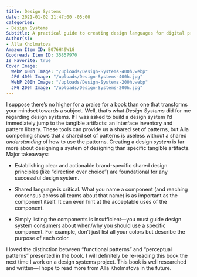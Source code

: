 ```yaml
---
title: Design Systems
date: 2021-01-02 21:47:00 -05:00
categories:
- Design Systems
Subtitle: A practical guide to creating design languages for digital products.
Author(s):
- Alla Kholmatova
Amazon Item ID: B076H49W1G
Goodreads Item ID: 35857970
Is Favorite: true
Cover Image:
  WebP 400h Image: "/uploads/Design-Systems-400h.webp"
  JPG 400h Image: "/uploads/Design-Systems-400h.jpg"
  WebP 200h Image: "/uploads/Design-Systems-200h.webp"
  JPG 200h Image: "/uploads/Design-Systems-200h.jpg"
---
```


I suppose there’s no higher for a praise for a book than one that transforms your mindset towards a subject. Well, that’s what *Design Systems* did for me regarding design systems. If I was asked to build a design system I’d immediately jump to the tangible artifacts: an interface inventory and pattern library. These tools can provide us a shared set of patterns, but Alla compelling shows that a shared set of patterns is useless without a shared *understanding* of how to use the patterns. Creating a design *system* is far more about designing a system of designing than specific tangible artifacts. Major takeaways:

* Establishing clear and actionable brand-specific shared design principles (like “direction over choice”) are foundational for any successful design system.

* Shared language is critical. What you name a component (and reaching consensus across all teams about that name) is as important as the component itself. It can even hint at the acceptable uses of the component.

* Simply listing the components is insufficient—you must guide design system consumers about when/why you should use a specific component. For example, don’t just list all your colors but describe the purpose of each color.

I loved the distinction between “functional patterns” and “perceptual patterns” presented in the book. I will definitely be re-reading this book the next time I work on a design systems project. This book is well researched and written—I hope to read more from Alla Kholmatova in the future.